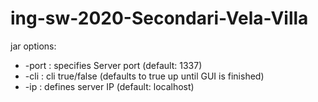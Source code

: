 # ing-sw-2020-Secondari-Vela-Villa

jar options:
* -port : specifies Server port (default: 1337)
* -cli  : cli true/false (defaults to true up until GUI is finished)
* -ip   : defines server IP (default: localhost)
